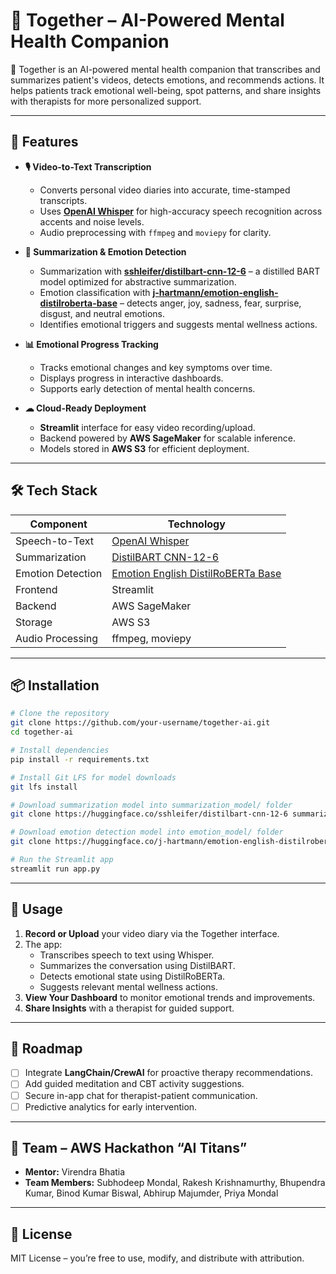 # 🧠 Together – AI-Powered Mental Health Companion

🧠 Together is an AI-powered mental health companion that transcribes and summarizes patient's videos, detects emotions, and recommends actions. It helps patients track emotional well-being, spot patterns, and share insights with therapists for more personalized support.

---

## 🚀 Features

- **🎙 Video-to-Text Transcription**  
  - Converts personal video diaries into accurate, time-stamped transcripts.  
  - Uses **[OpenAI Whisper](https://github.com/openai/whisper)** for high-accuracy speech recognition across accents and noise levels.  
  - Audio preprocessing with `ffmpeg` and `moviepy` for clarity.  

- **📝 Summarization & Emotion Detection**  
  - Summarization with **[sshleifer/distilbart-cnn-12-6](https://huggingface.co/sshleifer/distilbart-cnn-12-6)** – a distilled BART model optimized for abstractive summarization.  
  - Emotion classification with **[j-hartmann/emotion-english-distilroberta-base](https://huggingface.co/j-hartmann/emotion-english-distilroberta-base)** – detects anger, joy, sadness, fear, surprise, disgust, and neutral emotions.  
  - Identifies emotional triggers and suggests mental wellness actions.

- **📊 Emotional Progress Tracking**  
  - Tracks emotional changes and key symptoms over time.  
  - Displays progress in interactive dashboards.  
  - Supports early detection of mental health concerns.

- **☁ Cloud-Ready Deployment**  
  - **Streamlit** interface for easy video recording/upload.  
  - Backend powered by **AWS SageMaker** for scalable inference.  
  - Models stored in **AWS S3** for efficient deployment.

---

## 🛠 Tech Stack

| Component           | Technology |
|--------------------|------------|
| Speech-to-Text     | [OpenAI Whisper](https://github.com/openai/whisper) |
| Summarization      | [DistilBART CNN-12-6](https://huggingface.co/sshleifer/distilbart-cnn-12-6) |
| Emotion Detection  | [Emotion English DistilRoBERTa Base](https://huggingface.co/j-hartmann/emotion-english-distilroberta-base) |
| Frontend           | Streamlit |
| Backend            | AWS SageMaker |
| Storage            | AWS S3 |
| Audio Processing   | ffmpeg, moviepy |

---

## 📦 Installation

```bash
# Clone the repository
git clone https://github.com/your-username/together-ai.git
cd together-ai

# Install dependencies
pip install -r requirements.txt

# Install Git LFS for model downloads
git lfs install

# Download summarization model into summarization_model/ folder
git clone https://huggingface.co/sshleifer/distilbart-cnn-12-6 summarization_model

# Download emotion detection model into emotion_model/ folder
git clone https://huggingface.co/j-hartmann/emotion-english-distilroberta-base emotion_model

# Run the Streamlit app
streamlit run app.py
```

---

## 📌 Usage

1. **Record or Upload** your video diary via the Together interface.  
2. The app:
   - Transcribes speech to text using Whisper.
   - Summarizes the conversation using DistilBART.
   - Detects emotional state using DistilRoBERTa.
   - Suggests relevant mental wellness actions.  
3. **View Your Dashboard** to monitor emotional trends and improvements.  
4. **Share Insights** with a therapist for guided support.

---

## 📅 Roadmap

- [ ] Integrate **LangChain/CrewAI** for proactive therapy recommendations.  
- [ ] Add guided meditation and CBT activity suggestions.  
- [ ] Secure in-app chat for therapist-patient communication.  
- [ ] Predictive analytics for early intervention.

---

## 👥 Team – AWS Hackathon “AI Titans”

- **Mentor:** Virendra Bhatia  
- **Team Members:** Subhodeep Mondal, Rakesh Krishnamurthy, Bhupendra Kumar, Binod Kumar Biswal, Abhirup Majumder, Priya Mondal

---

## 📜 License
MIT License – you’re free to use, modify, and distribute with attribution.
